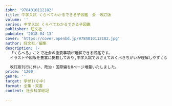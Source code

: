 ```yaml
---
isbn: '9784010112182'
title: 中学入試 くらべてわかるできる子図鑑　会　改訂版
volume: ''
series: 中学入試 くらべてわかるできる子図鑑
publisher: 旺文社
pubdate: '2018-04-13'
cover: 'https://cover.openbd.jp/9784010112182.jpg'
author: 旺文社／編集
description: |-
  「くらべる」ことで社会の重要事項が理解できる図鑑です。
  イラストや図版を豊富に掲載しており,中学入試でおさえておくべきちがいが理解しやすくなっています。

  改訂版刊行に伴い、政治・国際編を8ページ増量いたしました。
price: '1200'
genre: ''
target: 学参I(小中)
format: 全集・双書
content: 社会科学総記

---
```

